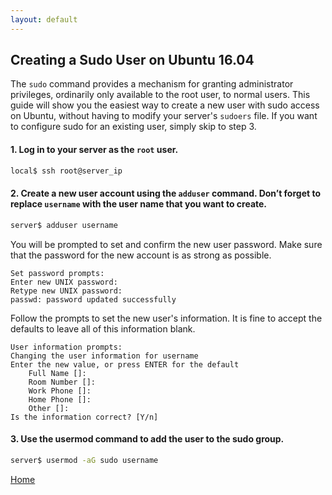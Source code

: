 ```yaml
---
layout: default
---
```


## Creating a Sudo User on Ubuntu 16.04

The  `sudo`  command provides a mechanism for granting administrator privileges, ordinarily only available to the root user, to normal users. This guide will show you the easiest way to create a new user with sudo access on Ubuntu, without having to modify your server's  `sudoers`  file. If you want to configure sudo for an existing user, simply skip to step 3.

#### 1. Log in to your server as the  `root`  user.
```bash
local$ ssh root@server_ip
```  
#### 2. Create a new user account using the  `adduser`  command. Don’t forget to replace  `username`  with the user name that you want to create.
```bash
server$ adduser username
```
You will be prompted to set and confirm the new user password. Make sure that the password for the new account is as strong as possible.

```output
Set password prompts:
Enter new UNIX password:
Retype new UNIX password:
passwd: password updated successfully
```
Follow the prompts to set the new user's information. It is fine to accept the defaults to leave all of this information blank.

```output
User information prompts:
Changing the user information for username
Enter the new value, or press ENTER for the default
    Full Name []:
    Room Number []:
    Work Phone []:
    Home Phone []:
    Other []:
Is the information correct? [Y/n]
```
#### 3. Use the usermod command to add the user to the sudo group.
```bash
server$ usermod -aG sudo username
```

[Home](/tutorials/)